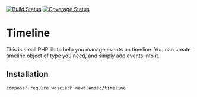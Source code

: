 [![Build Status](https://travis-ci.com/wnnawalaniec/Timeline.svg?branch=master)](https://travis-ci.com/wnnawalaniec/Timeline)
[![Coverage Status](https://coveralls.io/repos/github/wnnawalaniec/Timeline/badge.svg?branch=master)](https://coveralls.io/github/wnnawalaniec/Timeline?branch=master)

# Timeline

This is small PHP lib to help you manage events on timeline.
You can create timeline object of type you need, and simply add
events into it.

## Installation

`composer require wojciech.nawalaniec/timeline`
